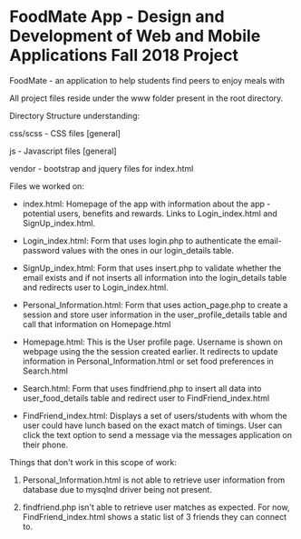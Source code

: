 # FoodMate App - Design and Development of Web and Mobile Applications Fall 2018 Project 

FoodMate - an application to help students find peers to enjoy meals with

All project files reside under the www folder present in the root directory.

Directory Structure understanding:

css/scss - CSS files [general]

js - Javascript files [general]

vendor - bootstrap and jquery files for index.html

Files we worked on:

- index.html: Homepage of the app with information about the app - potential users, benefits and rewards. Links to Login_index.html and SignUp_index.html. 

- Login_index.html: Form that uses login.php to authenticate the email-password values with the ones in our login_details table.

- SignUp_index.html: Form that uses insert.php to validate whether the email exists and if not inserts all information into the login_details table and redirects user to Login_index.html.

- Personal_Information.html: Form that uses action_page.php to create a session and store user information in the user_profile_details table and call that information on Homepage.html

- Homepage.html: This is the User profile page. Username is shown on webpage using the the session created earlier. It redirects to update information in Personal_Information.html or set food preferences in Search.html

- Search.html: Form that uses findfriend.php to insert all data into user_food_details table and redirect user to FindFriend_index.html

- FindFriend_index.html: Displays a set of users/students with whom the user could have lunch based on the exact match of timings. User can click the text option to send a message via the messages application on their phone.

Things that don't work in this scope of work:

1. Personal_Information.html is not able to retrieve user information from database due to mysqlnd driver being not present.

2. findfriend.php isn't able to retrieve user matches as expected. For now, FindFriend_index.html shows a static list of 3 friends they can connect to.


